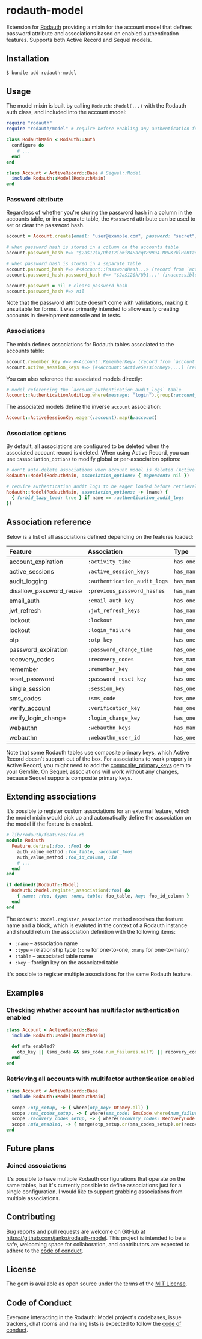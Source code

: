 # rodauth-model

Extension for [Rodauth] providing a mixin for the account model that defines password attribute and associations based on enabled authentication features. Supports both Active Record and Sequel models.

## Installation

```sh
$ bundle add rodauth-model
```

## Usage

The model mixin is built by calling `Rodauth::Model(...)` with the Rodauth auth class, and included into the account model:

```rb
require "rodauth"
require "rodauth/model" # require before enabling any authentication features

class RodauthMain < Rodauth::Auth
  configure do
    # ...
  end
end
```
```rb
class Account < ActiveRecord::Base # Sequel::Model
  include Rodauth::Model(RodauthMain)
end
```

### Password attribute

Regardless of whether you're storing the password hash in a column in the accounts table, or in a separate table, the `#password` attribute can be used to set or clear the password hash.

```rb
account = Account.create(email: "user@example.com", password: "secret")

# when password hash is stored in a column on the accounts table
account.password_hash #=> "$2a$12$k/Ub1I2iomi84RacqY89Hu4.M0vK7klRnRtzorDyvOkVI.hKhkNw."

# when password hash is stored in a separate table
account.password_hash #=> #<Account::PasswordHash...> (record from `account_password_hashes` table)
account.password_hash.password_hash #=> "$2a$12$k/Ub1..." (inaccessible when using database authentication functions)

account.password = nil # clears password hash
account.password_hash #=> nil
```

Note that the password attribute doesn't come with validations, making it unsuitable for forms. It was primarily intended to allow easily creating accounts in development console and in tests.

### Associations

The mixin defines associations for Rodauth tables associated to the accounts table:

```rb
account.remember_key #=> #<Account::RememberKey> (record from `account_remember_keys` table)
account.active_session_keys #=> [#<Account::ActiveSessionKey>,...] (records from `account_active_session_keys` table)
```

You can also reference the associated models directly:

```rb
# model referencing the `account_authentication_audit_logs` table
Account::AuthenticationAuditLog.where(message: "login").group(:account_id)
```

The associated models define the inverse `account` association:

```rb
Account::ActiveSessionKey.eager(:account).map(&:account)
```

### Association options

By default, all associations are configured to be deleted when the associated account record is deleted. When using Active Record, you can use `:association_options` to modify global or per-association options:

```rb
# don't auto-delete associations when account model is deleted (Active Record)
Rodauth::Model(RodauthMain, association_options: { dependent: nil })

# require authentication audit logs to be eager loaded before retrieval (Sequel)
Rodauth::Model(RodauthMain, association_options: -> (name) {
  { forbid_lazy_load: true } if name == :authentication_audit_logs
})
```

## Association reference

Below is a list of all associations defined depending on the features loaded:

| Feature                 | Association                  | Type       | Model                    | Table (default)                     |
| :------                 | :----------                  | :---       | :----                    | :----                               |
| account_expiration      | `:activity_time`             | `has_one`  | `ActivityTime`           | `account_activity_times`            |
| active_sessions         | `:active_session_keys`       | `has_many` | `ActiveSessionKey`       | `account_active_session_keys`       |
| audit_logging           | `:authentication_audit_logs` | `has_many` | `AuthenticationAuditLog` | `account_authentication_audit_logs` |
| disallow_password_reuse | `:previous_password_hashes`  | `has_many` | `PreviousPasswordHash`   | `account_previous_password_hashes`  |
| email_auth              | `:email_auth_key`            | `has_one`  | `EmailAuthKey`           | `account_email_auth_keys`           |
| jwt_refresh             | `:jwt_refresh_keys`          | `has_many` | `JwtRefreshKey`          | `account_jwt_refresh_keys`          |
| lockout                 | `:lockout`                   | `has_one`  | `Lockout`                | `account_lockouts`                  |
| lockout                 | `:login_failure`             | `has_one`  | `LoginFailure`           | `account_login_failures`            |
| otp                     | `:otp_key`                   | `has_one`  | `OtpKey`                 | `account_otp_keys`                  |
| password_expiration     | `:password_change_time`      | `has_one`  | `PasswordChangeTime`     | `account_password_change_times`     |
| recovery_codes          | `:recovery_codes`            | `has_many` | `RecoveryCode`           | `account_recovery_codes`            |
| remember                | `:remember_key`              | `has_one`  | `RememberKey`            | `account_remember_keys`             |
| reset_password          | `:password_reset_key`        | `has_one`  | `PasswordResetKey`       | `account_password_reset_keys`       |
| single_session          | `:session_key`               | `has_one`  | `SessionKey`             | `account_session_keys`              |
| sms_codes               | `:sms_code`                  | `has_one`  | `SmsCode`                | `account_sms_codes`                 |
| verify_account          | `:verification_key`          | `has_one`  | `VerificationKey`        | `account_verification_keys`         |
| verify_login_change     | `:login_change_key`          | `has_one`  | `LoginChangeKey`         | `account_login_change_keys`         |
| webauthn                | `:webauthn_keys`             | `has_many` | `WebauthnKey`            | `account_webauthn_keys`             |
| webauthn                | `:webauthn_user_id`          | `has_one`  | `WebauthnUserId`         | `account_webauthn_user_ids`         |

Note that some Rodauth tables use composite primary keys, which Active Record doesn't support out of the box. For associations to work properly in Active Record, you might need to add the [composite_primary_keys] gem to your Gemfile. On Sequel, associations will work without any changes, because Sequel supports composite primary keys.

## Extending associations

It's possible to register custom associations for an external feature, which the model mixin would pick up and automatically define the association on the model if the feature is enabled.

```rb
# lib/rodauth/features/foo.rb
module Rodauth
  Feature.define(:foo, :Foo) do
    auth_value_method :foo_table, :account_foos
    auth_value_method :foo_id_column, :id
    # ...
  end
end

if defined?(Rodauth::Model)
  Rodauth::Model.register_association(:foo) do
    { name: :foo, type: :one, table: foo_table, key: foo_id_column }
  end
end
```

The `Rodauth::Model.register_association` method receives the feature name and a block, which is evaluted in the context of a Rodauth instance and should return the association definition with the following items:

* `:name` – association name
* `:type` – relationship type (`:one` for one-to-one, `:many` for one-to-many)
* `:table` – associated table name
* `:key` – foreign key on the associated table

It's possible to register multiple associations for the same Rodauth feature.

## Examples

### Checking whether account has multifactor authentication enabled

```rb
class Account < ActiveRecord::Base
  include Rodauth::Model(RodauthMain)

  def mfa_enabled?
    otp_key || (sms_code && sms_code.num_failures.nil?) || recovery_codes.any?
  end
end
```

### Retrieving all accounts with multifactor authentication enabled

```rb
class Account < ActiveRecord::Base
  include Rodauth::Model(RodauthMain)

  scope :otp_setup, -> { where(otp_key: OtpKey.all) }
  scope :sms_codes_setup, -> { where(sms_code: SmsCode.where(num_failures: nil)) }
  scope :recovery_codes_setup, -> { where(recovery_codes: RecoveryCode.all) }
  scope :mfa_enabled, -> { merge(otp_setup.or(sms_codes_setup).or(recovery_codes_setup)) }
end
```

## Future plans

### Joined associations

It's possible to have multiple Rodauth configurations that operate on the same tables, but it's currently possible to define associations just for a single configuration. I would like to support grabbing associations from multiple associations.

## Contributing

Bug reports and pull requests are welcome on GitHub at https://github.com/janko/rodauth-model. This project is intended to be a safe, welcoming space for collaboration, and contributors are expected to adhere to the [code of conduct](https://github.com/janko/rodauth-model/blob/main/CODE_OF_CONDUCT.md).

## License

The gem is available as open source under the terms of the [MIT License](https://opensource.org/licenses/MIT).

## Code of Conduct

Everyone interacting in the Rodauth::Model project's codebases, issue trackers, chat rooms and mailing lists is expected to follow the [code of conduct](https://github.com/janko/rodauth-model/blob/main/CODE_OF_CONDUCT.md).

[Rodauth]: https://rodauth.jeremyevans.net
[composite_primary_keys]: https://github.com/composite-primary-keys/composite_primary_keys
